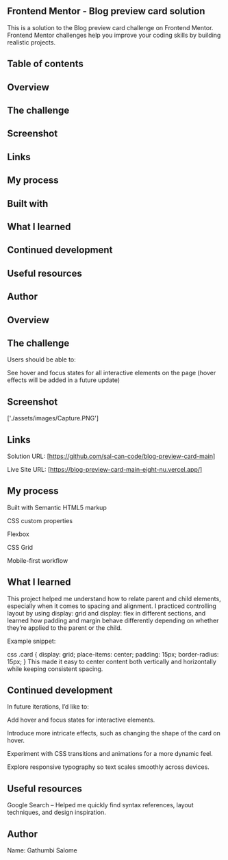 ## Frontend Mentor - Blog preview card solution
This is a solution to the Blog preview card challenge on Frontend Mentor. Frontend Mentor challenges help you improve your coding skills by building realistic projects.

## Table of contents
## Overview

## The challenge

## Screenshot

## Links

## My process

## Built with

## What I learned

## Continued development

## Useful resources

## Author

## Overview
## The challenge
Users should be able to:

See hover and focus states for all interactive elements on the page (hover effects will be added in a future update)

## Screenshot

 ['./assets/images/Capture.PNG']
## Links
Solution URL: [https://github.com/sal-can-code/blog-preview-card-main]

Live Site URL: [https://blog-preview-card-main-eight-nu.vercel.app/]

## My process
Built with
Semantic HTML5 markup

CSS custom properties

Flexbox

CSS Grid

Mobile-first workflow

## What I learned
This project helped me understand how to relate parent and child elements, especially when it comes to spacing and alignment. I practiced controlling layout by using display: grid and display: flex in different sections, and learned how padding and margin behave differently depending on whether they’re applied to the parent or the child.

Example snippet:

css
.card {
  display: grid;
  place-items: center;
  padding: 15px;
  border-radius: 15px;
}
This made it easy to center content both vertically and horizontally while keeping consistent spacing.

## Continued development
In future iterations, I’d like to:

Add hover and focus states for interactive elements.

Introduce more intricate effects, such as changing the shape of the card on hover.

Experiment with CSS transitions and animations for a more dynamic feel.

Explore responsive typography so text scales smoothly across devices.

## Useful resources
Google Search – Helped me quickly find syntax references, layout techniques, and design inspiration.

## Author
Name: Gathumbi Salome
